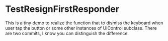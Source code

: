 # TestResignFirstResponder
This is a tiny demo to realize the function that to dismiss the keyboard when user tap the button or some other instances of UIControl subclass.
There are two commits, I know you can distinguish the difference.